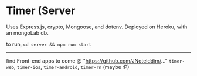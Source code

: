 # Timer (Server

Uses Express.js, crypto, Mongoose, and dotenv.
Deployed on Heroku, with an mongoLab db.

to run, `cd server && npm run start`

_____
find Front-end apps to come @ "https://github.com/JNotelddim/..." `timer-web`, `timer-ios`, `timer-android`, `timer-rn` (maybe :P)
